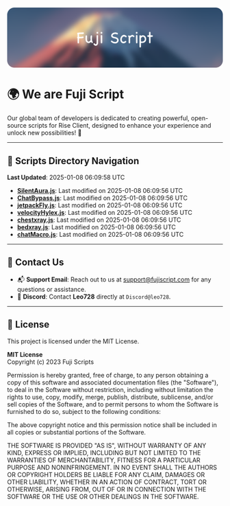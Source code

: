 ![Banner](.github/b.webp)

# 🌍 **We are Fuji Script**

Our global team of developers is dedicated to creating powerful, open-source scripts for Rise Client, designed to enhance your experience and unlock new possibilities! 🌟

---
<!-- SCRIPTS_NAVIGATION_START -->
## 📂 **Scripts Directory Navigation**

**Last Updated**: 2025-01-08 06:09:58 UTC

- **[SilentAura.js](scripts/SilentAura.js)**: Last modified on 2025-01-08 06:09:56 UTC
- **[ChatBypass.js](scripts/ChatBypass.js)**: Last modified on 2025-01-08 06:09:56 UTC
- **[jetpackFly.js](scripts/jetpackFly.js)**: Last modified on 2025-01-08 06:09:56 UTC
- **[velocityHylex.js](scripts/velocityHylex.js)**: Last modified on 2025-01-08 06:09:56 UTC
- **[chestxray.js](scripts/chestxray.js)**: Last modified on 2025-01-08 06:09:56 UTC
- **[bedxray.js](scripts/bedxray.js)**: Last modified on 2025-01-08 06:09:56 UTC
- **[chatMacro.js](scripts/chatMacro.js)**: Last modified on 2025-01-08 06:09:56 UTC

<!-- SCRIPTS_NAVIGATION_END -->

---

## 💬 **Contact Us**  
- 📬 **Support Email**: Reach out to us at [support@fujiscript.com](mailto:support@fujiscript.com) for any questions or assistance.  
- 💬 **Discord**: Contact **Leo728** directly at `Discord@leo728`.

---

## 📜 **License**

This project is licensed under the MIT License.  

**MIT License**  
Copyright (c) 2023 Fuji Scripts  

Permission is hereby granted, free of charge, to any person obtaining a copy of this software and associated documentation files (the "Software"), to deal in the Software without restriction, including without limitation the rights to use, copy, modify, merge, publish, distribute, sublicense, and/or sell copies of the Software, and to permit persons to whom the Software is furnished to do so, subject to the following conditions:  

The above copyright notice and this permission notice shall be included in all copies or substantial portions of the Software.  

THE SOFTWARE IS PROVIDED "AS IS", WITHOUT WARRANTY OF ANY KIND, EXPRESS OR IMPLIED, INCLUDING BUT NOT LIMITED TO THE WARRANTIES OF MERCHANTABILITY, FITNESS FOR A PARTICULAR PURPOSE AND NONINFRINGEMENT. IN NO EVENT SHALL THE AUTHORS OR COPYRIGHT HOLDERS BE LIABLE FOR ANY CLAIM, DAMAGES OR OTHER LIABILITY, WHETHER IN AN ACTION OF CONTRACT, TORT OR OTHERWISE, ARISING FROM, OUT OF OR IN CONNECTION WITH THE SOFTWARE OR THE USE OR OTHER DEALINGS IN THE SOFTWARE.  

